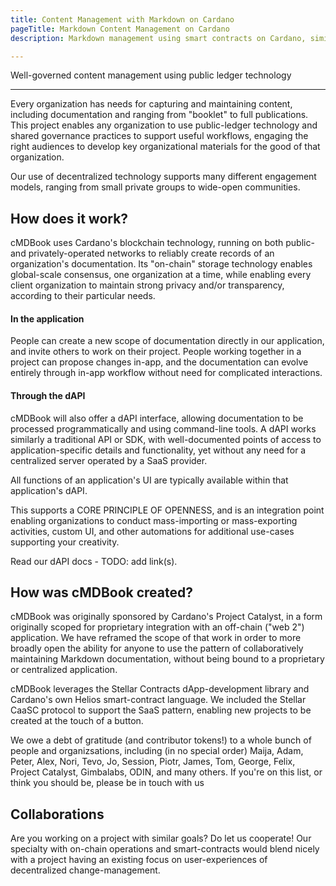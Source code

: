 ```yaml
---
title: Content Management with Markdown on Cardano
pageTitle: Markdown Content Management on Cardano
description: Markdown management using smart contracts on Cardano, similar to gitbook decentralized

---
```


Well-governed content management using public ledger technology

---

Every organization has needs for capturing and maintaining content, including documentation and ranging from "booklet" to full publications.  This project enables any organization to use public-ledger technology and shared governance practices to support useful workflows, engaging the right audiences to develop key organizational materials for the good of that organization.  

Our use of decentralized technology supports many different engagement models, ranging from small private groups to wide-open communities.

## How does it work?

cMDBook uses Cardano's blockchain technology, running on both public- and privately-operated networks to reliably create records of an organization's documentation.  Its "on-chain" storage technology enables global-scale consensus, one organization at a time, while enabling every client organization to maintain strong privacy and/or transparency, according to their particular needs.

#### In the application

People can create a new scope of documentation directly in our application, and invite others to work on their project.  People working together in a project can propose changes in-app, and the documentation can evolve entirely through in-app workflow without need for complicated interactions.

#### Through the dAPI

cMDBook will also offer a dAPI interface, allowing documentation to be processed programmatically and using command-line tools.  A dAPI works similarly a traditional API or SDK, with well-documented points of access to application-specific details and functionality, yet without any need for a centralized server operated by a SaaS provider.  

All functions of an application's UI are typically available within that application's dAPI.  

This supports a CORE PRINCIPLE OF OPENNESS, and is an integration point enabling organizations to conduct mass-importing or mass-exporting activities, custom UI, and other automations for additional use-cases supporting your creativity.

Read our dAPI docs - TODO: add link(s).

## How was cMDBook created?

cMDBook was originally sponsored by Cardano's Project Catalyst, in a form originally scoped for proprietary integration with an off-chain ("web 2") application.  We have reframed the scope of that work in order to more broadly open the ability for anyone to use the pattern of collaboratively maintaining Markdown documentation, without being bound to a proprietary or centralized application.

cMDBook leverages the Stellar Contracts dApp-development library and Cardano's own Helios smart-contract language.  We included the Stellar CaaSC protocol to support the SaaS pattern, enabling new projects to be created at the touch of a button.

We owe a debt of gratitude (and contributor tokens!) to a whole bunch of people and organizsations, including (in no special order) Maija, Adam, Peter, Alex, Nori, Tevo, Jo, Session, Piotr, James, Tom, George, Felix, Project Catalyst, Gimbalabs, ODIN, and many others.  If you're on this list, or think you should be, please be in touch with us

## Collaborations

Are you working on a project with similar goals?  Do let us cooperate!  Our specialty with on-chain operations and smart-contracts would blend nicely with a project having an existing focus on user-experiences of decentralized change-management.  

